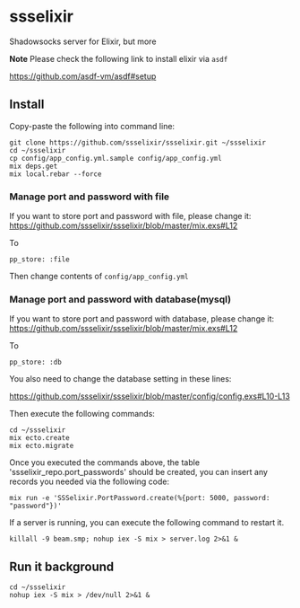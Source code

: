 # ssselixir
Shadowsocks server for Elixir, but more

**Note** Please check the following link to install elixir via `asdf`

https://github.com/asdf-vm/asdf#setup

## Install

Copy-paste the following into command line:

```
git clone https://github.com/ssselixir/ssselixir.git ~/ssselixir
cd ~/ssselixir
cp config/app_config.yml.sample config/app_config.yml
mix deps.get
mix local.rebar --force
```
### Manage port and password with file

If you want to store port and password with file, please change it:
https://github.com/ssselixir/ssselixir/blob/master/mix.exs#L12

To

```
pp_store: :file
```
Then change contents of `config/app_config.yml`

### Manage port and password with database(mysql)

If you want to store port and password with database, please change it:
https://github.com/ssselixir/ssselixir/blob/master/mix.exs#L12

To

```
pp_store: :db
```
You also need to change the database setting in these lines:

https://github.com/ssselixir/ssselixir/blob/master/config/config.exs#L10-L13

Then execute the following commands:

```
cd ~/ssselixir
mix ecto.create
mix ecto.migrate
```

Once you executed the commands above, the table 'ssselixir_repo.port_passwords' should be created,
you can insert any records you needed via the following code:

```
mix run -e 'SSSelixir.PortPassword.create(%{port: 5000, password: "password"})'
```

If a server is running, you can execute the following command to restart it.

```
killall -9 beam.smp; nohup iex -S mix > server.log 2>&1 &
```

## Run it background

```
cd ~/ssselixir
nohup iex -S mix > /dev/null 2>&1 &
```
